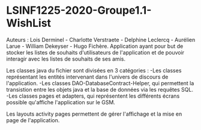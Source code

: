 # LSINF1225-2020-Groupe1.1-WishList
Auteurs : Lois Derminel - Charlotte Verstraete - Delphine Leclercq - Aurélien Larue - William Dekeyser - Hugo Fichère.
Application ayant pour but de stocker les listes de souhaits d'utilisateurs de l'application et de pouvoir interagir avec les listes de souhaits de ses amis.

Les classes java du fichier sont divisées en 3 catégories : 
          -Les classes représentant les entités intervenant dans l'univers de discours de l'application.
          -Les classes DAO-DatabaseContract-Helper, qui permettent la transistion entre les objets java et la base de données via les requêtes SQL.
          -Les classes pages et adapters, qui représentent les différents écrans possible qu'affiche l'application sur le GSM.

Les layouts activity pages permettent de gérer l'affichage et la mise en page de l'application.
  
          
          
                                                
                                                
          
